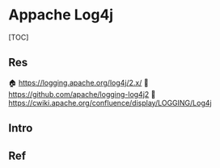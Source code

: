 # Appache Log4j

[TOC]



## Res
🏠 https://logging.apache.org/log4j/2.x/
🚧 https://github.com/apache/logging-log4j2
📂 https://cwiki.apache.org/confluence/display/LOGGING/Log4j



## Intro


## Ref

